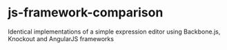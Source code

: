 js-framework-comparison
=======================

Identical implementations of a simple expression editor using Backbone.js, Knockout and AngularJS frameworks